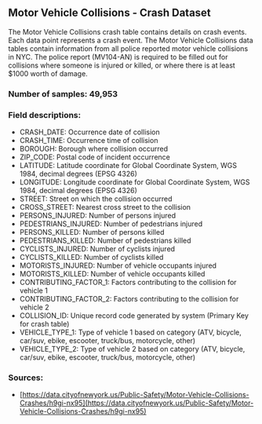 ## Motor Vehicle Collisions - Crash Dataset

The Motor Vehicle Collisions crash table contains details on crash events. Each data point represents a crash event. The Motor Vehicle Collisions data tables contain information from all police reported motor vehicle collisions in NYC. The police report (MV104-AN) is required to be filled out for collisions where someone is injured or killed, or where there is at least $1000 worth of damage.

### Number of samples: 49,953

### Field descriptions:

- CRASH_DATE: Occurrence date of collision
- CRASH_TIME: Occurrence time of collision
- BOROUGH: Borough where collision occurred
- ZIP_CODE: Postal code of incident occurrence
- LATITUDE: Latitude coordinate for Global Coordinate System, WGS 1984, decimal degrees (EPSG 4326)
- LONGITUDE: Longitude coordinate for Global Coordinate System, WGS 1984, decimal degrees (EPSG 4326)
- STREET: Street on which the collision occurred
- CROSS_STREET: Nearest cross street to the collision
- PERSONS_INJURED: Number of persons injured
- PEDESTRIANS_INJURED: Number of pedestrians injured
- PERSONS_KILLED: Number of persons killed
- PEDESTRIANS_KILLED: Number of pedestrians  killed
- CYCLISTS_INJURED: Number of cyclists injured
- CYCLISTS_KILLED: Number of cyclists killed
- MOTORISTS_INJURED: Number of vehicle occupants injured
- MOTORISTS_KILLED: Number of vehicle occupants killed
- CONTRIBUTING_FACTOR_1: Factors contributing to the collision for vehicle 1
- CONTRIBUTING_FACTOR_2: Factors contributing to the collision for vehicle 2
- COLLISION_ID: Unique record code generated by system (Primary Key for crash table)
- VEHICLE_TYPE_1: Type of vehicle 1 based on category (ATV, bicycle, car/suv, ebike, escooter, truck/bus, motorcycle, other)
- VEHICLE_TYPE_2: Type of vehicle 2 based on category (ATV, bicycle, car/suv, ebike, escooter, truck/bus, motorcycle, other)

### Sources:

- [https://data.cityofnewyork.us/Public-Safety/Motor-Vehicle-Collisions-Crashes/h9gi-nx95](https://data.cityofnewyork.us/Public-Safety/Motor-Vehicle-Collisions-Crashes/h9gi-nx95)
